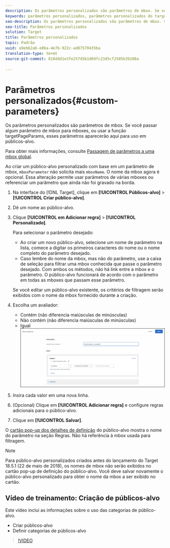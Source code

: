 ```yaml
---
description: Os parâmetros personalizados são parâmetros de mbox. Se você passar algum parâmetro de mbox para mboxes, ou usar a função targetPageParams, esses parâmetros aparecerão aqui para uso em públicos-alvo.
keywords: parâmetros personalizados, parâmetros personalizados do target, targetpageparams, parâmetros mbox de segmentação
seo-description: Os parâmetros personalizados são parâmetros de mbox. Se você passar algum parâmetro de mbox para mboxes, ou usar a função targetPageParams, esses parâmetros aparecerão aqui para uso em públicos-alvo.
seo-title: Parâmetros personalizados
solution: Target
title: Parâmetros personalizados
topic: Padrão
uuid: a9eb62a6-e86a-4e7b-922c-ad87570435ba
translation-type: tm+mt
source-git-commit: 810ddd1e3fe257d5b1d69fc23d5cf2585b39288a

---
```



# Parâmetros personalizados{#custom-parameters}

Os parâmetros personalizados são parâmetros de mbox. Se você passar algum parâmetro de mbox para mboxes, ou usar a função targetPageParams, esses parâmetros aparecerão aqui para uso em públicos-alvo.

Para obter mais informações, consulte [Passagem de parâmetros a uma mbox global](https://marketing.adobe.com/resources/help/en_US/target/ov/c_pass_parameters_to_global_mbox.html).

Ao criar um público-alvo personalizado com base em um parâmetro de mbox, `mboxParameter` não solicita mais `mboxName`. O nome da mbox agora é opcional. Essa alteração permite usar parâmetros de várias mboxes ou referenciar um parâmetro que ainda não foi gravado na borda.

1. Na interface do [!DNL Target], clique em **[!UICONTROL Públicos-alvo]** &gt; **[!UICONTROL Criar público-alvo]**.
1. Dê um nome ao público-alvo.
1. Clique **[!UICONTROL em Adicionar regra]** &gt; **[!UICONTROL Personalizado]**.

   Para selecionar o parâmetro desejado:

   * Ao criar um novo público-alvo, selecione um nome de parâmetro na lista, comece a digitar os primeiros caracteres do nome ou o nome completo do parâmetro desejado.
   * Caso lembre do nome da mbox, mas não do parâmetro, use a caixa de seleção para filtrar uma mbox conhecida que passe o parâmetro desejado.
   Com ambos os métodos, não há link entre a mbox e o parâmetro. O público-alvo funcionará de acordo com o parâmetro em todas as mboxes que passam esse parâmetro.

   Se você editar um público-alvo existente, os critérios de filtragem serão exibidos com o nome da mbox fornecido durante a criação.

1. Escolha um avaliador:

   * Contém (não diferencia maiúsculas de minúsculas)
   * Não contém (não diferencia maiúsculas de minúsculas)
   * Igual
   ![Público-alvo personalizado do parâmetro](/help/c-target/c-audiences/c-target-rules/assets/custom.png)

1. Insira cada valor em uma nova linha.
1. (Opcional) Clique em **[!UICONTROL Adicionar regra]** e configure regras adicionais para o público-alvo.
1. Clique em **[!UICONTROL Salvar]**.

O [cartão pop-up dos detalhes de definição](../../../c-target/c-audiences/audiences.md#section_11B9C4A777E14D36BA1E925021945780) do público-alvo mostra o nome do parâmetro na seção Regras. Não há referência à mbox usada para filtragem.

>[!NOTE]
>
>Para público-alvo personalizados criados antes do lançamento do Target 18.5.1 (22 de maio de 2018), os nomes de mbox não serão exibidos no cartão pop-up de definição do público-alvo. Você deve salvar novamente o público-alvo personalizado para obter o nome da mbox a ser exibido no cartão.

## Vídeo de treinamento: Criação de públicos-alvo

Este vídeo inclui as informações sobre o uso das categorias de público-alvo.

* Criar públicos-alvo
* Definir categorias de públicos-alvo

>[!VIDEO](https://video.tv.adobe.com/v/17392?captions=por_br)